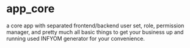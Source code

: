 # app_core

a core app with separated frontend/backend user set, role, permission manager, and pretty much all basic things to get your business up and running
used INFYOM generator for your convenience.
